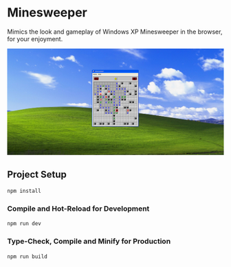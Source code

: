 # Minesweeper
Mimics the look and gameplay of Windows XP Minesweeper in the browser, for your enjoyment.

![preview](Screenshot.png)

## Project Setup

```sh
npm install
```

### Compile and Hot-Reload for Development

```sh
npm run dev
```

### Type-Check, Compile and Minify for Production

```sh
npm run build
```
